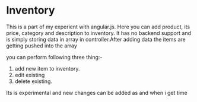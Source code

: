 Inventory
=========
This is a part of my experient with angular.js. Here you can add product, its price, category and description to inventory. It has no backend support and is simply storing data in array in controller.After adding data the items are getting pushed into the array 

you can perform following three thing:-
1) add new item to inventory.
2) edit existing
3) delete existing.

Its is experimental and new changes can be added as and when i get time

